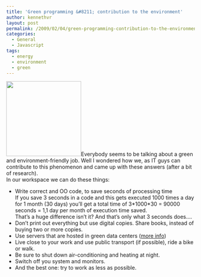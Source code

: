 ```yaml
---
title: 'Green programming &#8211; contribution to the environment'
author: kennethvr
layout: post
permalink: /2009/02/04/green-programming-contribution-to-the-environment/
categories:
  - General
  - Javascript
tags:
  - energy
  - environment
  - green
---
```

<img class="alignright" style="border: 0pt none;" title="green" src="http://explore.toshiba.com/images/showcase/green-recycle-img.jpg" alt="" width="200" />Everybody seems to be talking about a green and environment-friendly job. Well I wondered how we, as IT guys can contribute to this phenomenon and came up with these answers (after a bit of research).  
In our workspace we can do these things:

  * Write correct and OO code, to save seconds of processing time  
    If you save 3 seconds in a code and this gets executed 1000 times a day for 1 month (30 days) you’ll get a total time of 3\*1000\*30 = 90000 seconds = 1,1 day per month of execution time saved.  
    That’s a huge difference isn’t it? And that’s only what 3 seconds does….
  * Don’t print out everything but use digital copies. Share books, instead of buying two or more copies.
  * Use servers that are hosted in green data centers (<a href="http://technet.microsoft.com/en-us/magazine/2007.10.green.aspx" target="_blank">more info</a>)
  * Live close to your work and use public transport (if possible), ride a bike or walk.
  * Be sure to shut down air-conditioning and heating at night.
  * Switch off you system and monitors.
  * And the best one: try to work as less as possible.